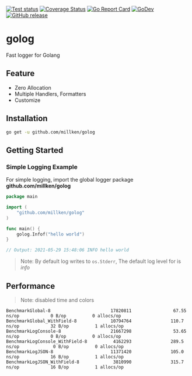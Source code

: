 [![Test status](https://github.com/millken/golog/actions/workflows/test.yml/badge.svg?branch=main)](https://github.com/millken/golog/actions?workflow=test)
[![Coverage Status](https://coveralls.io/repos/github/millken/golog/badge.svg?branch=main)](https://coveralls.io/github/millken/golog?branch=main)
[![Go Report Card](https://goreportcard.com/badge/github.com/millken/golog)](https://goreportcard.com/report/github.com/millken/golog)
[![GoDev](https://img.shields.io/badge/go.dev-reference-007d9c?logo=go&logoColor=white)](https://pkg.go.dev/github.com/millken/golog)
[![GitHub release](https://img.shields.io/github/release/millken/golog.svg)](https://github.com/millken/golog/releases)
# golog
Fast logger for Golang

## Feature
  - Zero Allocation
  - Multiple Handlers, Formatters
  - Customize 

## Installation

```bash
go get -u github.com/millken/golog
```

## Getting Started

### Simple Logging Example

For simple logging, import the global logger package **github.com/millken/golog**

```go
package main

import (
    "github.com/millken/golog"
)

func main() {
    golog.Infof("hello world")
}

// Output: 2021-05-29 15:48:06 INFO hello world
```

> Note: By default log writes to `os.Stderr`, The default log level for is *info*

## Performance 
> Note: disabled time and colors

```
BenchmarkGlobal-8                       17820811                67.55 ns/op            0 B/op          0 allocs/op
BenchmarkGlobal_WithField-8             10794764               110.7 ns/op            32 B/op          1 allocs/op
BenchmarkLogConsole-8                   21667298                53.65 ns/op            0 B/op          0 allocs/op
BenchmarkLogConsole_WithField-8          4162293               289.5 ns/op             0 B/op          0 allocs/op
BenchmarkLogJSON-8                      11371420               105.0 ns/op            16 B/op          1 allocs/op
BenchmarkLogJSON_WithField-8             3810990               315.7 ns/op            16 B/op          1 allocs/op
```